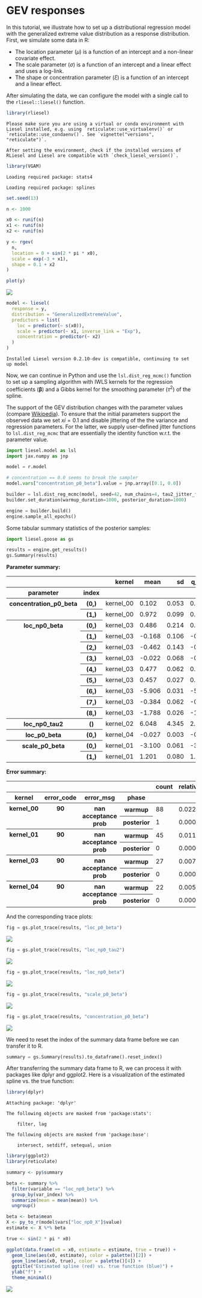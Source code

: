 
# GEV responses

In this tutorial, we illustrate how to set up a distributional
regression model with the generalized extreme value distribution as a
response distribution. First, we simulate some data in R:

- The location parameter ($\mu$) is a function of an intercept and a
  non-linear covariate effect.
- The scale parameter ($\sigma$) is a function of an intercept and a
  linear effect and uses a log-link.
- The shape or concentration parameter ($\xi$) is a function of an
  intercept and a linear effect.

After simulating the data, we can configure the model with a single call
to the `rliesel::liesel()` function.

``` r
library(rliesel)
```

    Please make sure you are using a virtual or conda environment with Liesel installed, e.g. using `reticulate::use_virtualenv()` or `reticulate::use_condaenv()`. See `vignette("versions", "reticulate")`.

    After setting the environment, check if the installed versions of RLiesel and Liesel are compatible with `check_liesel_version()`.

``` r
library(VGAM)
```

    Loading required package: stats4

    Loading required package: splines

``` r
set.seed(13)

n <- 1000

x0 <- runif(n)
x1 <- runif(n)
x2 <- runif(n)

y <- rgev(
  n,
  location = 0 + sin(2 * pi * x0),
  scale = exp(-3 + x1),
  shape = 0.1 + x2
)

plot(y)
```

![](03-gev_files/figure-commonmark/model-1.png)

``` r
model <- liesel(
  response = y,
  distribution = "GeneralizedExtremeValue",
  predictors = list(
    loc = predictor(~ s(x0)),
    scale = predictor(~ x1, inverse_link = "Exp"),
    concentration = predictor(~ x2)
  )
)
```

    Installed Liesel version 0.2.10-dev is compatible, continuing to set up model

Now, we can continue in Python and use the `lsl.dist_reg_mcmc()`
function to set up a sampling algorithm with IWLS kernels for the
regression coefficients ($\boldsymbol{\beta}$) and a Gibbs kernel for
the smoothing parameter ($\tau^2$) of the spline.

The support of the GEV distribution changes with the parameter values
(compare
[Wikipedia](https://en.wikipedia.org/wiki/Generalized_extreme_value_distribution)).
To ensure that the initial parameters support the observed data we set
$xi = 0.1$ and disable jittering of the the variance and regression
parameters. For the latter, we supply user-defined jitter functions to
`lsl.dist_reg_mcmc` that are essentially the identity function w.r.t.
the parameter value.

``` python
import liesel.model as lsl
import jax.numpy as jnp

model = r.model

# concentration == 0.0 seems to break the sampler
model.vars["concentration_p0_beta"].value = jnp.array([0.1, 0.0])

builder = lsl.dist_reg_mcmc(model, seed=42, num_chains=4, tau2_jitter_fn=lambda key, val: val, beta_jitter_fn=lambda key, val: val)
builder.set_duration(warmup_duration=1000, posterior_duration=1000)

engine = builder.build()
engine.sample_all_epochs()
```

Some tabular summary statistics of the posterior samples:

``` python
import liesel.goose as gs

results = engine.get_results()
gs.Summary(results)
```

<p>
<strong>Parameter summary:</strong>
</p>
<table border="0" class="dataframe">
<thead>
<tr style="text-align: right;">
<th>
</th>
<th>
</th>
<th>
kernel
</th>
<th>
mean
</th>
<th>
sd
</th>
<th>
q_0.05
</th>
<th>
q_0.5
</th>
<th>
q_0.95
</th>
<th>
sample_size
</th>
<th>
ess_bulk
</th>
<th>
ess_tail
</th>
<th>
rhat
</th>
</tr>
<tr>
<th>
parameter
</th>
<th>
index
</th>
<th>
</th>
<th>
</th>
<th>
</th>
<th>
</th>
<th>
</th>
<th>
</th>
<th>
</th>
<th>
</th>
<th>
</th>
<th>
</th>
</tr>
</thead>
<tbody>
<tr>
<th rowspan="2" valign="top">
concentration_p0_beta
</th>
<th>
(0,)
</th>
<td>
kernel_00
</td>
<td>
0.102
</td>
<td>
0.053
</td>
<td>
0.017
</td>
<td>
0.101
</td>
<td>
0.193
</td>
<td>
4000
</td>
<td>
371.025
</td>
<td>
840.414
</td>
<td>
1.015
</td>
</tr>
<tr>
<th>
(1,)
</th>
<td>
kernel_00
</td>
<td>
0.972
</td>
<td>
0.099
</td>
<td>
0.811
</td>
<td>
0.975
</td>
<td>
1.132
</td>
<td>
4000
</td>
<td>
161.693
</td>
<td>
449.305
</td>
<td>
1.038
</td>
</tr>
<tr>
<th rowspan="9" valign="top">
loc_np0_beta
</th>
<th>
(0,)
</th>
<td>
kernel_03
</td>
<td>
0.486
</td>
<td>
0.214
</td>
<td>
0.140
</td>
<td>
0.492
</td>
<td>
0.844
</td>
<td>
4000
</td>
<td>
81.248
</td>
<td>
246.038
</td>
<td>
1.037
</td>
</tr>
<tr>
<th>
(1,)
</th>
<td>
kernel_03
</td>
<td>
-0.168
</td>
<td>
0.106
</td>
<td>
-0.343
</td>
<td>
-0.168
</td>
<td>
0.003
</td>
<td>
4000
</td>
<td>
125.877
</td>
<td>
351.505
</td>
<td>
1.028
</td>
</tr>
<tr>
<th>
(2,)
</th>
<td>
kernel_03
</td>
<td>
-0.462
</td>
<td>
0.143
</td>
<td>
-0.684
</td>
<td>
-0.469
</td>
<td>
-0.211
</td>
<td>
4000
</td>
<td>
107.938
</td>
<td>
201.522
</td>
<td>
1.019
</td>
</tr>
<tr>
<th>
(3,)
</th>
<td>
kernel_03
</td>
<td>
-0.022
</td>
<td>
0.068
</td>
<td>
-0.132
</td>
<td>
-0.024
</td>
<td>
0.100
</td>
<td>
4000
</td>
<td>
131.218
</td>
<td>
231.624
</td>
<td>
1.026
</td>
</tr>
<tr>
<th>
(4,)
</th>
<td>
kernel_03
</td>
<td>
0.477
</td>
<td>
0.062
</td>
<td>
0.374
</td>
<td>
0.478
</td>
<td>
0.575
</td>
<td>
4000
</td>
<td>
118.509
</td>
<td>
253.829
</td>
<td>
1.022
</td>
</tr>
<tr>
<th>
(5,)
</th>
<td>
kernel_03
</td>
<td>
0.457
</td>
<td>
0.027
</td>
<td>
0.410
</td>
<td>
0.456
</td>
<td>
0.500
</td>
<td>
4000
</td>
<td>
122.648
</td>
<td>
230.152
</td>
<td>
1.016
</td>
</tr>
<tr>
<th>
(6,)
</th>
<td>
kernel_03
</td>
<td>
-5.906
</td>
<td>
0.031
</td>
<td>
-5.956
</td>
<td>
-5.905
</td>
<td>
-5.856
</td>
<td>
4000
</td>
<td>
105.971
</td>
<td>
257.752
</td>
<td>
1.031
</td>
</tr>
<tr>
<th>
(7,)
</th>
<td>
kernel_03
</td>
<td>
-0.384
</td>
<td>
0.062
</td>
<td>
-0.482
</td>
<td>
-0.384
</td>
<td>
-0.284
</td>
<td>
4000
</td>
<td>
149.321
</td>
<td>
292.330
</td>
<td>
1.005
</td>
</tr>
<tr>
<th>
(8,)
</th>
<td>
kernel_03
</td>
<td>
-1.788
</td>
<td>
0.026
</td>
<td>
-1.831
</td>
<td>
-1.788
</td>
<td>
-1.746
</td>
<td>
4000
</td>
<td>
103.978
</td>
<td>
245.266
</td>
<td>
1.027
</td>
</tr>
<tr>
<th>
loc_np0_tau2
</th>
<th>
()
</th>
<td>
kernel_02
</td>
<td>
6.048
</td>
<td>
4.345
</td>
<td>
2.356
</td>
<td>
4.932
</td>
<td>
13.018
</td>
<td>
4000
</td>
<td>
3980.546
</td>
<td>
3781.071
</td>
<td>
1.001
</td>
</tr>
<tr>
<th>
loc_p0_beta
</th>
<th>
(0,)
</th>
<td>
kernel_04
</td>
<td>
-0.027
</td>
<td>
0.003
</td>
<td>
-0.031
</td>
<td>
-0.027
</td>
<td>
-0.022
</td>
<td>
4000
</td>
<td>
21.449
</td>
<td>
188.444
</td>
<td>
1.157
</td>
</tr>
<tr>
<th rowspan="2" valign="top">
scale_p0_beta
</th>
<th>
(0,)
</th>
<td>
kernel_01
</td>
<td>
-3.100
</td>
<td>
0.061
</td>
<td>
-3.200
</td>
<td>
-3.100
</td>
<td>
-2.997
</td>
<td>
4000
</td>
<td>
42.713
</td>
<td>
245.213
</td>
<td>
1.107
</td>
</tr>
<tr>
<th>
(1,)
</th>
<td>
kernel_01
</td>
<td>
1.201
</td>
<td>
0.080
</td>
<td>
1.070
</td>
<td>
1.201
</td>
<td>
1.335
</td>
<td>
4000
</td>
<td>
158.839
</td>
<td>
438.542
</td>
<td>
1.045
</td>
</tr>
</tbody>
</table>
<p>
<strong>Error summary:</strong>
</p>
<table border="0" class="dataframe">
<thead>
<tr style="text-align: right;">
<th>
</th>
<th>
</th>
<th>
</th>
<th>
</th>
<th>
count
</th>
<th>
relative
</th>
</tr>
<tr>
<th>
kernel
</th>
<th>
error_code
</th>
<th>
error_msg
</th>
<th>
phase
</th>
<th>
</th>
<th>
</th>
</tr>
</thead>
<tbody>
<tr>
<th rowspan="2" valign="top">
kernel_00
</th>
<th rowspan="2" valign="top">
90
</th>
<th rowspan="2" valign="top">
nan acceptance prob
</th>
<th>
warmup
</th>
<td>
88
</td>
<td>
0.022
</td>
</tr>
<tr>
<th>
posterior
</th>
<td>
1
</td>
<td>
0.000
</td>
</tr>
<tr>
<th rowspan="2" valign="top">
kernel_01
</th>
<th rowspan="2" valign="top">
90
</th>
<th rowspan="2" valign="top">
nan acceptance prob
</th>
<th>
warmup
</th>
<td>
45
</td>
<td>
0.011
</td>
</tr>
<tr>
<th>
posterior
</th>
<td>
0
</td>
<td>
0.000
</td>
</tr>
<tr>
<th rowspan="2" valign="top">
kernel_03
</th>
<th rowspan="2" valign="top">
90
</th>
<th rowspan="2" valign="top">
nan acceptance prob
</th>
<th>
warmup
</th>
<td>
27
</td>
<td>
0.007
</td>
</tr>
<tr>
<th>
posterior
</th>
<td>
0
</td>
<td>
0.000
</td>
</tr>
<tr>
<th rowspan="2" valign="top">
kernel_04
</th>
<th rowspan="2" valign="top">
90
</th>
<th rowspan="2" valign="top">
nan acceptance prob
</th>
<th>
warmup
</th>
<td>
22
</td>
<td>
0.005
</td>
</tr>
<tr>
<th>
posterior
</th>
<td>
0
</td>
<td>
0.000
</td>
</tr>
</tbody>
</table>

And the corresponding trace plots:

``` python
fig = gs.plot_trace(results, "loc_p0_beta")
```

![](03-gev_files/figure-commonmark/traces-1.png)

``` python
fig = gs.plot_trace(results, "loc_np0_tau2")
```

![](03-gev_files/figure-commonmark/traces-2.png)

``` python
fig = gs.plot_trace(results, "loc_np0_beta")
```

![](03-gev_files/figure-commonmark/traces-3.png)

``` python
fig = gs.plot_trace(results, "scale_p0_beta")
```

![](03-gev_files/figure-commonmark/traces-4.png)

``` python
fig = gs.plot_trace(results, "concentration_p0_beta")
```

![](03-gev_files/figure-commonmark/traces-5.png)

We need to reset the index of the summary data frame before we can
transfer it to R.

``` python
summary = gs.Summary(results).to_dataframe().reset_index()
```

After transferring the summary data frame to R, we can process it with
packages like dplyr and ggplot2. Here is a visualization of the
estimated spline vs. the true function:

``` r
library(dplyr)
```


    Attaching package: 'dplyr'

    The following objects are masked from 'package:stats':

        filter, lag

    The following objects are masked from 'package:base':

        intersect, setdiff, setequal, union

``` r
library(ggplot2)
library(reticulate)

summary <- py$summary

beta <- summary %>%
  filter(variable == "loc_np0_beta") %>%
  group_by(var_index) %>%
  summarize(mean = mean(mean)) %>%
  ungroup()

beta <- beta$mean
X <- py_to_r(model$vars["loc_np0_X"]$value)
estimate <- X %*% beta

true <- sin(2 * pi * x0)

ggplot(data.frame(x0 = x0, estimate = estimate, true = true)) +
  geom_line(aes(x0, estimate), color = palette()[2]) +
  geom_line(aes(x0, true), color = palette()[4]) +
  ggtitle("Estimated spline (red) vs. true function (blue)") +
  ylab("f") +
  theme_minimal()
```

![](03-gev_files/figure-commonmark/spline-11.png)
